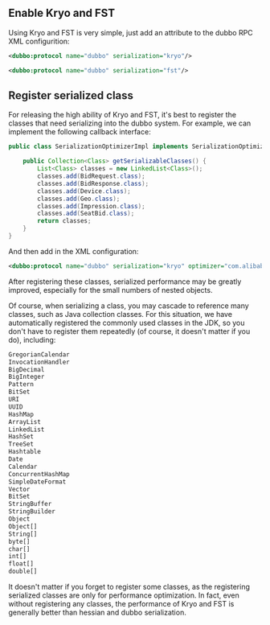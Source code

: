 ## Enable Kryo and FST
Using Kryo and FST is very simple, just add an attribute to the dubbo RPC XML configurition:

```xml
<dubbo:protocol name="dubbo" serialization="kryo"/>
```

```xml
<dubbo:protocol name="dubbo" serialization="fst"/>
```
## <span data-type="color" style="color:#262626">Register serialized class</span>
For releasing the high ability of Kryo and FST, it's best to register the classes that need serializing into the dubbo system. For example, we can implement the following callback interface:

```java
public class SerializationOptimizerImpl implements SerializationOptimizer {

    public Collection<Class> getSerializableClasses() {
        List<Class> classes = new LinkedList<Class>();
        classes.add(BidRequest.class);
        classes.add(BidResponse.class);
        classes.add(Device.class);
        classes.add(Geo.class);
        classes.add(Impression.class);
        classes.add(SeatBid.class);
        return classes;
    }
}
```

And then add in the XML configuration:

```xml
<dubbo:protocol name="dubbo" serialization="kryo" optimizer="com.alibaba.dubbo.demo.SerializationOptimizerImpl"/>
```

After registering these classes, serialized performance may be greatly improved, especially for the small numbers of nested objects.

Of course, when serializing a class, you may cascade to reference many classes, such as Java collection classes. For this situation, we have automatically registered the commonly used classes in the JDK, so you don't have to register them repeatedly (of course, it doesn't matter if you do), including:

```xml
GregorianCalendar
InvocationHandler
BigDecimal
BigInteger
Pattern
BitSet
URI
UUID
HashMap
ArrayList
LinkedList
HashSet
TreeSet
Hashtable
Date
Calendar
ConcurrentHashMap
SimpleDateFormat
Vector
BitSet
StringBuffer
StringBuilder
Object
Object[]
String[]
byte[]
char[]
int[]
float[]
double[]
```

It doesn't matter if you forget to register some classes, as the registering serialized classes are only for performance optimization. In fact, even without registering any classes, the performance of Kryo and FST is generally better than hessian and dubbo serialization.
